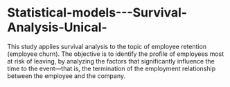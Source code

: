 # Statistical-models---Survival-Analysis-Unical-
This study applies survival analysis to the topic of employee retention (employee churn). The objective is to identify the profile of employees most at risk of leaving, by analyzing the factors that significantly influence the time to the event—that is, the termination of the employment relationship between the employee and the company.
